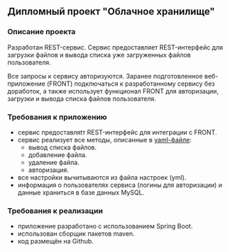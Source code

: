 ## Дипломный проект "Облачное хранилище"

### Описание проекта
Разработан REST-сервис. Сервис предоставляет REST-интерфейс для загрузки файлов и вывода списка уже загруженных файлов пользователя.

Все запросы к сервису авторизуются. Заранее подготовленное веб-приложение (FRONT) подключаться к разработанному сервису без доработок, а также использует функционал FRONT для авторизации, загрузки и вывода списка файлов пользователя.

### Требования к приложению
* cервис предоставляtт REST-интерфейс для интеграции с FRONT.
* сервис реализует все методы, описанные в [yaml-файле](https://github.com/netology-code/jd-homeworks/blob/master/diploma/CloudServiceSpecification.yaml):
    * вывод списка файлов.
    * добавление файла.
    * удаление файла.
    * авторизация.
* все настройки вычитываются из файла настроек (yml).
* информация о пользователях сервиса (логины для авторизации) и данные храниться в базе данных MySQL.
### Требования к реализации
* приложение разработано с использованием Spring Boot.
* использован сборщик пакетов maven.
* код размещён на Github.